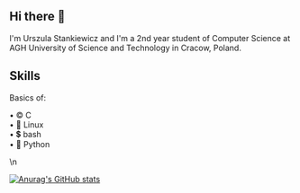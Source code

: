 ## Hi there 👋

I'm Urszula Stankiewicz and I'm a 2nd year student of Computer Science at AGH University of Science and Technology in Cracow, Poland.

## Skills

Basics of:
  
•  ©️  C\
•  🐧  Linux\
•  💲  bash \
•  🐍  Python


\n

[![Anurag's GitHub stats](https://github-readme-stats.vercel.app/api?username=ustankie)](https://github.com/anuraghazra/github-readme-stats)


